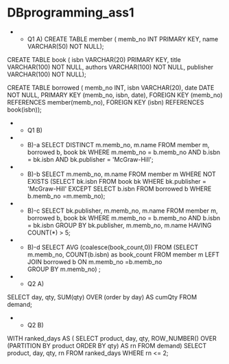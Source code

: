 # DBprogramming_ass1
- - Q1 A)
CREATE TABLE member (
memb_no INT PRIMARY KEY,
name VARCHAR(50) NOT NULL);

CREATE TABLE book (
isbn VARCHAR(20) PRIMARY KEY,
title VARCHAR(100) NOT NULL,
authors VARCHAR(100) NOT NULL,
publisher VARCHAR(100) NOT NULL);

CREATE TABLE borrowed (
memb_no INT,
isbn VARCHAR(20),
date DATE NOT NULL,
PRIMARY KEY (memb_no, isbn, date),
FOREIGN KEY (memb_no) REFERENCES member(memb_no),
FOREIGN KEY (isbn) REFERENCES book(isbn));

- - Q1 B)
- - B)-a
SELECT DISTINCT m.memb_no, m.name
FROM member m, borrowed b, book bk
WHERE m.memb_no = b.memb_no
AND b.isbn = bk.isbn
AND bk.publisher = 'McGraw-Hill';

- - B)-b
SELECT m.memb_no, m.name
FROM member m
WHERE NOT EXISTS 
(SELECT bk.isbn FROM book bk WHERE bk.publisher = 'McGraw-Hill'
EXCEPT 
SELECT b.isbn FROM borrowed b WHERE b.memb_no =m.memb_no);

- - B)-c
SELECT bk.publisher, m.memb_no, m.name
FROM member m, borrowed b, book bk
WHERE m.memb_no = b.memb_no
AND b.isbn = bk.isbn
GROUP BY bk.publisher, m.memb_no, m.name HAVING COUNT(*) > 5;

- - B)-d
SELECT AVG (coalesce(book_count,0))
FROM (SELECT m.memb_no, COUNT(b.isbn) as book_count
FROM member m LEFT JOIN borrowed b ON m.memb_no =b.memb_no  
GROUP BY m.memb_no) ;


- - Q2 A)

SELECT day, qty, SUM(qty) OVER (order by day) AS cumQty
FROM demand;

- - Q2 B)

WITH ranked_days AS (
SELECT 
product, day, qty, 
ROW_NUMBER() OVER (PARTITION BY product ORDER BY qty) AS rn
FROM demand)
SELECT 
product, day, qty, rn 
FROM ranked_days 
WHERE rn <= 2;
